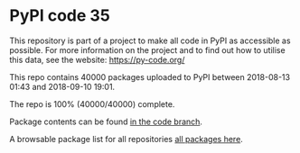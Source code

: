 # PyPI code 35

This repository is part of a project to make all code in PyPI as accessible as possible. For more information 
on the project and to find out how to utilise this data, see the website: https://py-code.org/

This repo contains 40000 packages uploaded to PyPI between 
2018-08-13 01:43 and 2018-09-10 19:01.

The repo is 100% (40000/40000) complete.

Package contents can be found [in the code branch](https://github.com/pypi-data/pypi-mirror-35/tree/code/packages).

A browsable package list for all repositories [all packages here](https://py-code.org/repositories/pypi-mirror-35).


